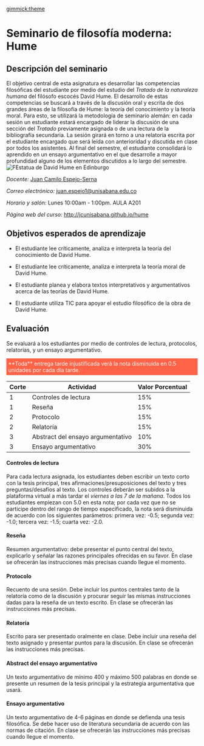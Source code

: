 [gimmick:theme](united)

# Seminario de filosofía moderna: Hume

## Descripción del seminario

El objetivo central de esta asignatura es desarrollar las competencias filosóficas del estudiante por medio del estudio del *Tratado de la naturaleza humana* del filósofo escocés David Hume. El desarrollo de estas competencias se buscará a través de la discusión oral y escrita de dos grandes áreas de la filosofía de Hume: la teoría del conocimiento y la teoría moral. Para esto, se utilizará la metodología de seminario alemán: en cada sesión un estudiante estará encargado de liderar la discusión de una sección del *Tratado* previamente asignada o de una lectura de la bibliografía secundaria. La sesión girará en torno a una relatoría escrita por el estudiante encargado que será leída con anterioridad y discutida en clase por todos los asistentes. Al final del semestre, el estudiante consolidará lo aprendido en un ensayo argumentativo en el que desarrolle a mayor profundidad alguno de los elementos discutidos a lo largo del semestre.![FEstatua de David Hume en Edinburgo](https://upload.wikimedia.org/wikipedia/commons/0/0e/DavidHume.jpg "Estatua de David Hume en Edinburgo. Foto por Bandan, distribuida bajo licencia CC BY-SA 3.0, via Wikimedia Commons.")

*Docente:*
[Juan Camilo Espejo-Serna]()

*Correo electrónico:*
juan.espejo1@unisabana.edu.co

*Horario y salón:*
Lunes 10:00am - 1:00pm.  AULA A201

*Página web del curso:*
http://jcunisabana.github.io/hume
 

## Objetivos esperados de aprendizaje
      
* El estudiante lee críticamente, analiza e interpreta la teoría del conocimiento de David Hume.

* El estudiante lee críticamente, analiza e interpreta la teoría moral de David Hume.

* El estudiante planea y elabora textos interpretativos y argumentativos acerca de las teorías de David Hume.

* El estudiante utiliza TIC para apoyar el estudio filosófico de la obra de David Hume.

## Evaluación

Se evaluará a los estudiantes por medio de controles de lectura, protocolos, relatorías, y un ensayo argumentativo.
<p style="color:white; background-color:Tomato; padding: 5px; ">**Toda** entrega tarde injustificada verá la nota disminuida en 0.5 unidades por cada día tarde.</p>


| Corte | Actividad | Valor Porcentual |
| ------------- |-------------| -----|
| 1 | Controles de lectura| 15% |
| 1 | Reseña    |   15% |
| 2 | Protocolo    |   15% |
| 2 | Relatoría | 15% |
| 3 | Abstract del ensayo argumentativo    |   10% |
| 3 | Ensayo argumentativo | 30% |

#### Controles de lectura

Para cada lectura asignada, los estudiantes deben escribir un texto corto con la tesis principal, tres afirmaciones/presuposiciones del texto y tres preguntas/desafíos al texto. Los controles deberán ser subidos a la plataforma virtual a más tardar el *viernes a las 7 de la mañana*. Todos los estudiantes empiezan con 5.0 en esta nota; por cada vez que no se participe dentro del rango de tiempo especificado, la nota será disminuida de acuerdo con los siguientes parámetros: primera vez: -0.5; segunda vez: -1.0; tercera vez: -1.5; cuarta vez: -2.0.

#### Reseña  

Resumen argumentativo: debe presentar el punto central del texto, explicarlo y señalar las razones principales ofrecidas en su favor. En clase se ofrecerán las instrucciones más precisas cuando llegue el momento.

#### Protocolo  
Recuento de una sesión. Debe incluir los puntos centrales tanto de la relatoría como de la discusión y procurar seguir las mismas instrucciones dadas para la reseña de un texto escrito. En clase se ofrecerán las instrucciones más precisas.

#### Relatoría  
Escrito para ser presentado oralmente en clase. Debe incluir una reseña del texto asignado y presentar puntos para la discusión. En clase se ofrecerán las instrucciones más precisas.

#### Abstract del ensayo argumentativo  
Un texto argumentativo de mínimo 400 y máximo 500 palabras en donde se presente un resumen de  la tesis principal y la estrategia argumentativa que usará. 

#### Ensayo argumentativo

Un texto argumentativo de 4-6 páginas en donde se defienda una tesis filosófica. Se debe hacer uso de literatura secundaria de acuerdo con las normas de citación. En clase se ofrecerán las instrucciones más precisas cuando llegue el momento.

